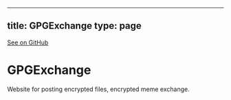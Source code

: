 
---
title: GPGExchange
type: page
---

[See on GitHub](https://github.com/jakeroggenbuck/GPGExchange/)

# GPGExchange
Website for posting encrypted files, encrypted meme exchange.
